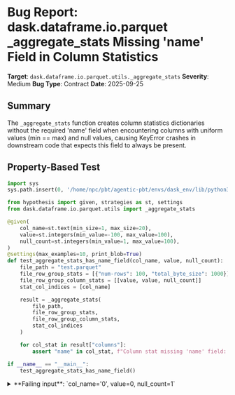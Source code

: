 # Bug Report: dask.dataframe.io.parquet _aggregate_stats Missing 'name' Field in Column Statistics

**Target**: `dask.dataframe.io.parquet.utils._aggregate_stats`
**Severity**: Medium
**Bug Type**: Contract
**Date**: 2025-09-25

## Summary

The `_aggregate_stats` function creates column statistics dictionaries without the required 'name' field when encountering columns with uniform values (min == max) and null values, causing KeyError crashes in downstream code that expects this field to always be present.

## Property-Based Test

```python
import sys
sys.path.insert(0, '/home/npc/pbt/agentic-pbt/envs/dask_env/lib/python3.13/site-packages')

from hypothesis import given, strategies as st, settings
from dask.dataframe.io.parquet.utils import _aggregate_stats

@given(
    col_name=st.text(min_size=1, max_size=20),
    value=st.integers(min_value=-100, max_value=100),
    null_count=st.integers(min_value=1, max_value=100),
)
@settings(max_examples=10, print_blob=True)
def test_aggregate_stats_has_name_field(col_name, value, null_count):
    file_path = "test.parquet"
    file_row_group_stats = [{"num-rows": 100, "total_byte_size": 1000}]
    file_row_group_column_stats = [[value, value, null_count]]
    stat_col_indices = [col_name]

    result = _aggregate_stats(
        file_path,
        file_row_group_stats,
        file_row_group_column_stats,
        stat_col_indices
    )

    for col_stat in result["columns"]:
        assert "name" in col_stat, f"Column stat missing 'name' field: {col_stat}"

if __name__ == "__main__":
    test_aggregate_stats_has_name_field()
```

<details>

<summary>
**Failing input**: `col_name='0', value=0, null_count=1`
</summary>
```
Traceback (most recent call last):
  File "/home/npc/pbt/agentic-pbt/worker_/54/hypo.py", line 30, in <module>
    test_aggregate_stats_has_name_field()
    ~~~~~~~~~~~~~~~~~~~~~~~~~~~~~~~~~~~^^
  File "/home/npc/pbt/agentic-pbt/worker_/54/hypo.py", line 8, in test_aggregate_stats_has_name_field
    col_name=st.text(min_size=1, max_size=20),
               ^^^
  File "/home/npc/pbt/agentic-pbt/envs/dask_env/lib/python3.13/site-packages/hypothesis/core.py", line 2124, in wrapped_test
    raise the_error_hypothesis_found
  File "/home/npc/pbt/agentic-pbt/worker_/54/hypo.py", line 27, in test_aggregate_stats_has_name_field
    assert "name" in col_stat, f"Column stat missing 'name' field: {col_stat}"
           ^^^^^^^^^^^^^^^^^^
AssertionError: Column stat missing 'name' field: {'null_count': 1}
Falsifying example: test_aggregate_stats_has_name_field(
    # The test always failed when commented parts were varied together.
    col_name='0',  # or any other generated value
    value=0,  # or any other generated value
    null_count=1,  # or any other generated value
)

You can reproduce this example by temporarily adding @reproduce_failure('6.139.2', b'AIEwQQBBAQ==') as a decorator on your test case
```
</details>

## Reproducing the Bug

```python
import sys
sys.path.insert(0, '/home/npc/pbt/agentic-pbt/envs/dask_env/lib/python3.13/site-packages')

from dask.dataframe.io.parquet.utils import _aggregate_stats
from dask.dataframe.io.parquet.core import sorted_columns

file_path = "test.parquet"
file_row_group_stats = [{"num-rows": 100, "total_byte_size": 1000}]
file_row_group_column_stats = [[5, 5, 10]]
stat_col_indices = ["x"]

result = _aggregate_stats(
    file_path,
    file_row_group_stats,
    file_row_group_column_stats,
    stat_col_indices
)

print("Column statistics returned by _aggregate_stats:")
print(result["columns"][0])
print()

try:
    statistics = [result]
    columns_to_sort = ["x"]
    sorted_cols = sorted_columns(statistics, columns=columns_to_sort)
    print("sorted_columns succeeded")
except KeyError as e:
    print(f"KeyError when calling sorted_columns: {e}")
    import traceback
    traceback.print_exc()
```

<details>

<summary>
KeyError: 'name' when calling sorted_columns
</summary>
```
Column statistics returned by _aggregate_stats:
{'null_count': 10}

KeyError when calling sorted_columns: 'name'
Traceback (most recent call last):
  File "/home/npc/pbt/agentic-pbt/worker_/54/repo.py", line 26, in <module>
    sorted_cols = sorted_columns(statistics, columns=columns_to_sort)
  File "/home/npc/pbt/agentic-pbt/envs/dask_env/lib/python3.13/site-packages/dask/dataframe/io/parquet/core.py", line 419, in sorted_columns
    if columns and c["name"] not in columns:
                   ~^^^^^^^^
KeyError: 'name'
```
</details>

## Why This Is A Bug

The `_aggregate_stats` function violates an implicit contract about the structure of column statistics dictionaries. When processing row-group statistics, the function has two code paths that create inconsistent output structures:

1. **Normal path** (lines 505-511, 520-526 in utils.py): Creates complete column statistics with all fields: `{"name": name, "min": minval, "max": maxval, "null_count": null_count}`

2. **"Dangerous stats" path** (lines 503, 518 in utils.py): When `minval == maxval and null_count > 0`, creates incomplete statistics: `{"null_count": null_count}` - missing the 'name' field.

This inconsistency causes crashes in downstream consumers like `sorted_columns` (core.py line 419) which unconditionally accesses `c["name"]` for all column statistics when the `columns` parameter is provided. The code comment "Remove dangerous stats" suggests the intent was to exclude unreliable min/max values, but the implementation incorrectly also removes the essential 'name' field that identifies which column the statistics belong to.

## Relevant Context

This bug affects Parquet file reading in Dask when specific data patterns are encountered:
- Boolean columns with uniform values (e.g., all True/False) plus nulls
- Categorical columns with a single category value plus nulls
- Timestamp columns where all non-null values are identical
- Any numeric column where min equals max and nulls are present

The bug is in an internal utility function (`_aggregate_stats`) that aggregates row-group statistics during Parquet file reading. While not part of the public API, this function is critical to Dask's Parquet reading pipeline.

Relevant code locations:
- Bug location: `/dask/dataframe/io/parquet/utils.py` lines 503 and 518
- Crash location: `/dask/dataframe/io/parquet/core.py` line 419 in `sorted_columns` function
- Documentation: The function lacks explicit documentation about the expected output format

## Proposed Fix

```diff
--- a/dask/dataframe/io/parquet/utils.py
+++ b/dask/dataframe/io/parquet/utils.py
@@ -500,7 +500,7 @@ def _aggregate_stats(
                 null_count = file_row_group_column_stats[0][i + 2]
                 if minval == maxval and null_count:
                     # Remove "dangerous" stats (min == max, but null values exist)
-                    s["columns"].append({"null_count": null_count})
+                    s["columns"].append({"name": name, "null_count": null_count})
                 else:
                     s["columns"].append(
                         {
@@ -515,7 +515,7 @@ def _aggregate_stats(
                 maxval = df_cols.iloc[:, i + 1].dropna().max()
                 null_count = df_cols.iloc[:, i + 2].sum()
                 if minval == maxval and null_count:
-                    s["columns"].append({"null_count": null_count})
+                    s["columns"].append({"name": name, "null_count": null_count})
                 else:
                     s["columns"].append(
                         {
```